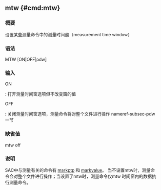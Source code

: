## mtw {#cmd:mtw}

### 概要

设置某些测量命令中的测量时间窗（measurement time window）

### 语法

MTW \[ON|OFF|pdw\]

### 输入

ON

:   打开测量时间窗选项但不改变窗的值

OFF

:   关闭测量时间窗选项，测量命令将对整个文件进行操作 nameref-subsec-pdw
    一节

### 缺省值

mtw off

### 说明

SAC中与测量有关的命令有 [markptp](/commands/markptp.html) 和
[markvalue](/commands/markvalue.html)。
当不设置mtw时，测量命令会对整个文件进行操作；当设置了mtw时，测量命令仅mtw
时间窗内的数据执行测量命令。

